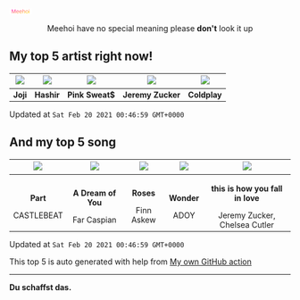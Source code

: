 [![Meehoi Logo](https://github.com/beam41/beam41/raw/master/mh.svg)](http://my.meehoi.me/)
<p align="center">Meehoi have no special meaning please <b>don't</b> look it up</p>

## My top 5 artist right now!
<!-- table start -->
|<img src="https://i.scdn.co/image/50c504c91a2ccd2b5f39837e6261463267b858a2">|<img src="https://i.scdn.co/image/499751f23c3a5add34c43d74148125e34b26d796">|<img src="https://i.scdn.co/image/b9006fdddd1537877c3d104c525edbb5a608f58d">|<img src="https://i.scdn.co/image/2f11b50c3288556df7e9d991402b80ba079c85f1">|<img src="https://i.scdn.co/image/73a21de115738931d6c7760408ed367812b55ccd">|
| :---: | :---: | :---: | :---: | :---: |
|<b>Joji</b>|<b>Hashir</b>|<b>Pink Sweat$</b>|<b>Jeremy Zucker</b>|<b>Coldplay</b>|

Updated at `Sat Feb 20 2021 00:46:59 GMT+0000`
<!-- table end -->

## And my top 5 song
<!-- table song start -->
|<img src="https://i.scdn.co/image/ab67616d00001e0287edab62a48772ccc1892810">|<img src="https://i.scdn.co/image/ab67616d00001e0265f5361e73ed955d6b5e4be5">|<img src="https://i.scdn.co/image/ab67616d00001e02ef254a02bfad4810a567dd1c">|<img src="https://i.scdn.co/image/ab67616d00001e02cde9224041a7cbbf4e9f88ff">|<img src="https://i.scdn.co/image/ab67616d00001e02bdcc1b27dac22bfb3a57c2de">|
| :---: | :---: | :---: | :---: | :---: |
|<p><b>Part</b></p> CASTLEBEAT|<p><b>A Dream of You</b></p> Far Caspian|<p><b>Roses</b></p> Finn Askew|<p><b>Wonder</b></p> ADOY|<p><b>this is how you fall in love</b></p> Jeremy Zucker, Chelsea Cutler|

Updated at `Sat Feb 20 2021 00:46:59 GMT+0000`
<!-- table song end -->

This top 5 is auto generated with help from [My own GitHub action](https://github.com/beam41/spotify-listening)

---

**Du schaffst das.**